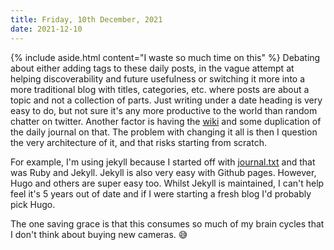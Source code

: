 ```yaml
---
title: Friday, 10th December, 2021
date: 2021-12-10
---
```


{% include aside.html content="I waste so much time on this" %}
Debating about either adding tags to these daily posts, in the vague attempt at helping discoverability and future usefulness or switching it more into a more traditional blog with titles, categories, etc. where posts are about a topic and not a collection of parts. Just writing under a date heading is very easy to do, but not sure it's any more productive to the world than random chatter on twitter. Another factor is having the [wiki](https://fondoftea.com) and some duplication of the daily journal on that. The problem with changing it all is then I question the very architecture of it, and that risks starting from scratch.

For example, I'm using jekyll because I started off with [journal.txt](https://journaltxt.github.io/) and that was Ruby and Jekyll. Jekyll is also very easy with Github pages. However, Hugo and others are super easy too. Whilst Jekyll is maintained, I can't help feel it's 5 years out of date and if I were starting a fresh blog I'd probably pick Hugo. 

The one saving grace is that this consumes so much of my brain cycles that I don't think about buying new cameras. 😅

